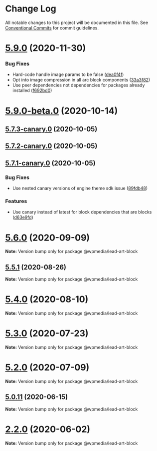 # Change Log

All notable changes to this project will be documented in this file.
See [Conventional Commits](https://conventionalcommits.org) for commit guidelines.

# [5.9.0](https://github.com/WPMedia/fusion-news-theme-blocks/compare/v5.8.2...v5.9.0) (2020-11-30)


### Bug Fixes

* Hard-code handle image params to be false ([dea0f4f](https://github.com/WPMedia/fusion-news-theme-blocks/commit/dea0f4f3d891dcc0cb8fa96873235dd9285f5975))
* Opt into image compression in all arc block components ([33a3f82](https://github.com/WPMedia/fusion-news-theme-blocks/commit/33a3f82f33a7a19b6673504abf504596b3cb4392))
* Use peer dependencies not dependencies for packages already installed ([f692bd0](https://github.com/WPMedia/fusion-news-theme-blocks/commit/f692bd0a48e9c69faded2c5a98b731117fb7ba96))



# [5.9.0-beta.0](https://github.com/WPMedia/fusion-news-theme-blocks/compare/v5.7.3-canary.0...v5.9.0-beta.0) (2020-10-14)



## [5.7.3-canary.0](https://github.com/WPMedia/fusion-news-theme-blocks/compare/v5.7.2-canary.0...v5.7.3-canary.0) (2020-10-05)



## [5.7.2-canary.0](https://github.com/WPMedia/fusion-news-theme-blocks/compare/v5.7.1-canary.0...v5.7.2-canary.0) (2020-10-05)



## [5.7.1-canary.0](https://github.com/WPMedia/fusion-news-theme-blocks/compare/v5.8.0...v5.7.1-canary.0) (2020-10-05)


### Bug Fixes

* Use nested canary versions of engine theme sdk issue ([89fdb48](https://github.com/WPMedia/fusion-news-theme-blocks/commit/89fdb48fef1c437e6149ee4a646c27f5ef781fb9))


### Features

* Use canary instead of latest for block dependencies that are blocks ([d63e9fd](https://github.com/WPMedia/fusion-news-theme-blocks/commit/d63e9fd224449149fb925a056be8538a3c34162f))





# [5.6.0](https://github.com/WPMedia/fusion-news-theme-blocks/compare/v5.6.0-beta.0...v5.6.0) (2020-09-09)

**Note:** Version bump only for package @wpmedia/lead-art-block





## [5.5.1](https://github.com/WPMedia/fusion-news-theme-blocks/compare/v5.5.1-beta.0...v5.5.1) (2020-08-26)

**Note:** Version bump only for package @wpmedia/lead-art-block





# [5.4.0](https://github.com/WPMedia/fusion-news-theme-blocks/compare/v5.4.0-beta.0...v5.4.0) (2020-08-10)

**Note:** Version bump only for package @wpmedia/lead-art-block





# [5.3.0](https://github.com/WPMedia/fusion-news-theme-blocks/compare/v5.3.0-beta.0...v5.3.0) (2020-07-23)

**Note:** Version bump only for package @wpmedia/lead-art-block





# [5.2.0](https://github.com/WPMedia/fusion-news-theme-blocks/compare/v5.2.0-beta.0...v5.2.0) (2020-07-09)

**Note:** Version bump only for package @wpmedia/lead-art-block





## [5.0.11](https://github.com/WPMedia/fusion-news-theme-blocks/compare/v5.0.11-beta.0...v5.0.11) (2020-06-15)

**Note:** Version bump only for package @wpmedia/lead-art-block





# [2.2.0](https://github.com/WPMedia/fusion-news-theme-blocks/compare/@wpmedia/lead-art-block@2.2.0-beta.1...@wpmedia/lead-art-block@2.2.0) (2020-06-02)

**Note:** Version bump only for package @wpmedia/lead-art-block
